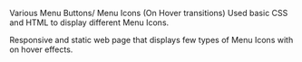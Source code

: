Various Menu Buttons/ Menu Icons (On Hover transitions)
Used basic CSS and HTML to display different Menu Icons.

Responsive and static web page that displays few types of Menu Icons with on hover effects.